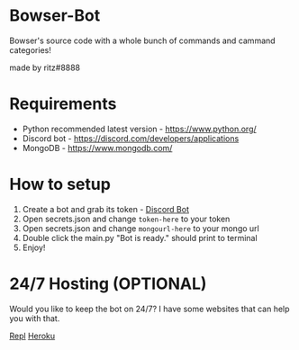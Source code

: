 # Bowser-Bot
Bowser's source code with a whole bunch of commands and cammand categories!

made by ritz#8888

# Requirements 
* Python recommended latest version - https://www.python.org/
* Discord bot - https://discord.com/developers/applications
* MongoDB - https://www.mongodb.com/

# How to setup
1. Create a bot and grab its token - [Discord Bot](https://discord.com/developers/applications)
2. Open secrets.json and change `token-here` to your token
4. Open secrets.json and change `mongourl-here` to your mongo url
6. Double click the main.py "Bot is ready." should print to terminal
7. Enjoy!

# 24/7 Hosting (OPTIONAL)
Would you like to keep the bot on 24/7? I have some websites that can help you with that.

[Repl](https://replit.com/~) [Heroku](https://www.heroku.com/)
